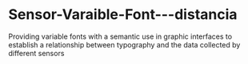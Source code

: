 # Sensor-Varaible-Font---distancia
Providing variable fonts with a semantic use in graphic interfaces to establish a relationship between typography and the data collected by different sensors

